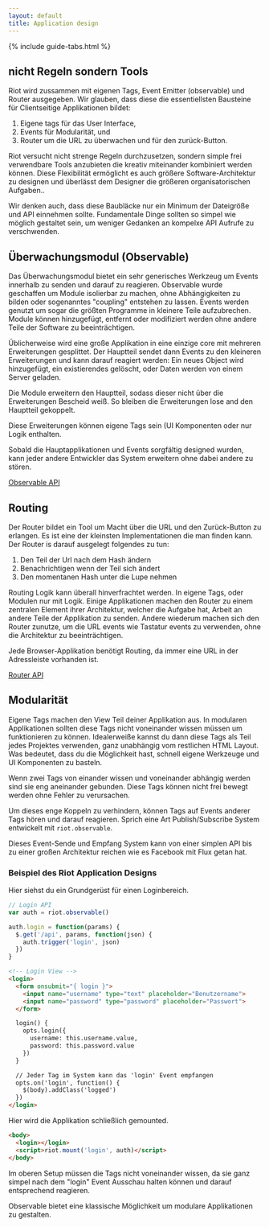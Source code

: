 ```yaml
---
layout: default
title: Application design
---
```


{% include guide-tabs.html %}

## nicht Regeln sondern Tools

Riot wird zussammen mit eigenen Tags, Event Emitter (observable) und Router ausgegeben. Wir glauben, dass diese die essentiellsten Bausteine für Clientseitige Applikationen bildet:

1. Eigene tags für das User Interface,
2. Events für Modularität, und
3. Router um die URL zu überwachen und für den zurück-Button.

Riot versucht nicht strenge Regeln durchzusetzen, sondern simple frei verwendbare Tools anzubieten die kreativ miteinander kombiniert werden können. Diese Flexibilität ermöglicht es auch größere Software-Architektur zu designen und überlässt dem Designer die größeren organisatorischen Aufgaben..

Wir denken auch, dass diese Baubläcke nur ein Minimum der Dateigröße und API einnehmen sollte. Fundamentale Dinge sollten so simpel wie möglich gestaltet sein, um weniger Gedanken an kompelxe API Aufrufe zu verschwenden.


## Überwachungsmodul (Observable)

Das Überwachungsmodul bietet ein sehr generisches Werkzeug um Events innerhalb zu senden und darauf zu reagieren. Observable wurde geschaffen um Module isolierbar zu machen, ohne Abhängigkeiten zu bilden oder sogenanntes "coupling" entstehen zu lassen. Events werden genutzt um sogar die größten Programme in kleinere Teile aufzubrechen. Module können hinzugefügt, entfernt oder modifiziert werden ohne andere Teile der Software zu beeinträchtigen.


Üblicherweise wird eine große Applikation in eine einzige core mit mehreren Erweiterungen gesplittet. Der Hauptteil sendet dann Events zu den kleineren Erweiterungen und kann darauf reagiert werden:
Ein neues Object wird hinzugefügt, ein existierendes gelöscht, oder Daten werden von einem Server geladen.


Die Module erweitern den Hauptteil, sodass dieser nicht über die Erweiterungen Bescheid weiß. So bleiben die Erweiterungen lose and den Hauptteil gekoppelt.

Diese Erweiterungen können eigene Tags sein (UI Komponenten oder nur Logik enthalten.

Sobald die Hauptapplikationen und Events sorgfältig designed wurden, kann jeder andere Entwickler das System erweitern ohne dabei andere zu stören.

[Observable API](/api/observable/)


## Routing

Der Router bildet ein Tool um Macht über die URL und den Zurück-Button zu erlangen. Es ist eine der kleinsten Implementationen die man finden kann.
Der Router is darauf ausgelegt folgendes zu tun:

1. Den Teil der Url nach dem Hash ändern
2. Benachrichtigen wenn der Teil sich ändert
3. Den momentanen Hash unter die Lupe nehmen

Routing Logik kann überall hinverfrachtet werden. In eigene Tags, oder Modulen nur mit Logik. Einige Applikationen machen den Router zu einem zentralen Element ihrer Architektur, welcher die Aufgabe hat, Arbeit an andere Teile der Applikation zu senden. 
Andere wiederum machen sich den Router zunutze, um die URL events wie Tastatur events zu verwenden, ohne die Architektur zu beeinträchtigen.

Jede Browser-Applikation benötigt Routing, da immer eine URL in der Adressleiste vorhanden ist.

[Router API](/api/route/)


## Modularität

Eigene Tags machen den View Teil deiner Applikation aus. In modularen Applikationen sollten diese Tags nicht voneinander wissen müssen um funktionieren zu können.
Idealerweiße kannst du dann diese Tags als Teil jedes Projektes verwenden, ganz unabhängig vom restlichen HTML Layout. Was bedeutet, dass du die Möglichkeit hast, schnell eigene Werkzeuge und UI Komponenten zu basteln.

Wenn zwei Tags von einander wissen und voneinander abhängig werden sind sie eng aneinander gebunden. Diese Tags können nicht frei bewegt werden ohne Fehler zu verursachen.

Um dieses enge Koppeln zu verhindern, können Tags auf Events anderer Tags hören und darauf reagieren. Sprich eine Art Publish/Subscribe System entwickelt mit `riot.observable`.

Dieses Event-Sende und Empfang System kann von einer simplen API bis zu einer großen Architektur reichen wie es Facebook mit Flux getan hat.

### Beispiel des Riot Application Designs

Hier siehst du ein Grundgerüst für einen Loginbereich.

```js
// Login API
var auth = riot.observable()

auth.login = function(params) {
  $.get('/api', params, function(json) {
    auth.trigger('login', json)
  })
}
```
```html
<!-- Login View -->
<login>
  <form onsubmit="{ login }">
    <input name="username" type="text" placeholder="Benutzername">
    <input name="password" type="password" placeholder="Passwort">
  </form>

  login() {
    opts.login({
      username: this.username.value,
      password: this.password.value
    })
  }

  // Jeder Tag im System kann das 'login' Event empfangen
  opts.on('login', function() {
    $(body).addClass('logged')
  })
</login>
```

Hier wird die Applikation schließlich gemounted.

```html
<body>
  <login></login>
  <script>riot.mount('login', auth)</script>
</body>
```

Im oberen Setup müssen die Tags nicht voneinander wissen, da sie ganz simpel nach dem "login" Event Ausschau halten können und darauf entsprechend reagieren.

Observable bietet eine klassische Möglichkeit um modulare Applikationen zu gestalten.